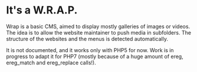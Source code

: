 # It's a W.R.A.P.

Wrap is a basic CMS, aimed to display mostly galleries of images or videos.
The idea is to allow the website maintainer to push media in subfolders. 
The structure of the websites and the menus is detected automatically.

It is not documented, and it works only with PHP5 for now. Work is in progress
to adapt it for PHP7 (mostly because of a huge amount of ereg, ereg_match and
ereg_replace calls!).

